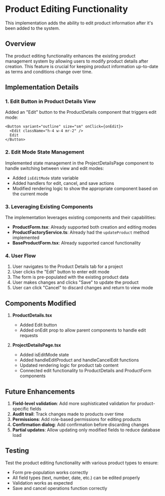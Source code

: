 # Product Editing Functionality

This implementation adds the ability to edit product information after it's been added to the system.

## Overview

The product editing functionality enhances the existing product management system by allowing users to modify product details after creation. This feature is crucial for keeping product information up-to-date as terms and conditions change over time.

## Implementation Details

### 1. Edit Button in Product Details View

Added an "Edit" button to the ProductDetails component that triggers edit mode:

```tsx
<Button variant="outline" size="sm" onClick={onEdit}>
  <Edit className="h-4 w-4 mr-2" />
  Edit
</Button>
```

### 2. Edit Mode State Management

Implemented state management in the ProjectDetailsPage component to handle switching between view and edit modes:

- Added `isEditMode` state variable
- Added handlers for edit, cancel, and save actions
- Modified rendering logic to show the appropriate component based on the current mode

### 3. Leveraging Existing Components

The implementation leverages existing components and their capabilities:

- **ProductForm.tsx**: Already supported both creation and editing modes
- **ProductFactoryService.ts**: Already had the `updateProduct` method implemented
- **BaseProductForm.tsx**: Already supported cancel functionality

### 4. User Flow

1. User navigates to the Product Details tab for a project
2. User clicks the "Edit" button to enter edit mode
3. The form is pre-populated with the existing product data
4. User makes changes and clicks "Save" to update the product
5. User can click "Cancel" to discard changes and return to view mode

## Components Modified

1. **ProductDetails.tsx**
   - Added Edit button
   - Added onEdit prop to allow parent components to handle edit requests

2. **ProjectDetailsPage.tsx**
   - Added isEditMode state
   - Added handleEditProduct and handleCancelEdit functions
   - Updated rendering logic for product tab content
   - Connected edit functionality to ProductDetails and ProductForm components

## Future Enhancements

1. **Field-level validation**: Add more sophisticated validation for product-specific fields
2. **Audit trail**: Track changes made to products over time
3. **Permissions**: Add role-based permissions for editing products
4. **Confirmation dialog**: Add confirmation before discarding changes
5. **Partial updates**: Allow updating only modified fields to reduce database load

## Testing

Test the product editing functionality with various product types to ensure:
- Form pre-population works correctly
- All field types (text, number, date, etc.) can be edited properly
- Validation works as expected
- Save and cancel operations function correctly
